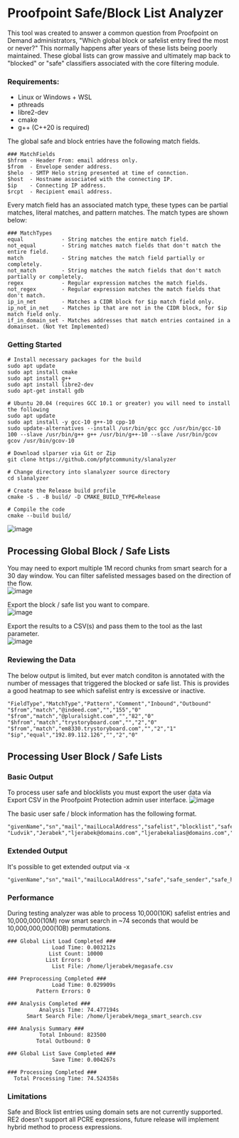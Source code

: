 # Proofpoint Safe/Block List Analyzer

This tool was created to answer a common question from Proofpoint on Demand administrators, "Which global block or
safelist entry fired the most or never?" This normally happens after years of these lists being poorly maintained. These
global lists can grow massive and ultimately map back to "blocked" or "safe" classifiers associated with the core
filtering module.

### Requirements:

* Linux or Windows + WSL
* pthreads
* libre2-dev
* cmake
* g++ (C++20 is required)

The global safe and block entries have the following match fields.

```
### MatchFields
$hfrom - Header From: email address only.  
$from  - Envelope sender address.  
$helo  - SMTP Helo string presented at time of connction.  
$host  - Hostname associated with the connecting IP.  
$ip    - Connecting IP address.  
$rcpt  - Recipient email address.  
```

Every match field has an associated match type, these types can be partial matches, literal matches, and pattern
matches. The match types are shown below:

```
### MatchTypes
equal            - String matches the entire match field.  
not_equal        - String matches match fields that don't match the entire field.  
match            - String matches the match field partially or completely.  
not_match        - String matches the match fields that don't match partially or completely.  
regex            - Regular expression matches the match fields.  
not_regex        - Regular expression matches the match fields that don't match.  
ip_in_net        - Matches a CIDR block for $ip match field only.  
ip_not_in_net    - Matches ip that are not in the CIDR block, for $ip match field only.
if_in_domain_set - Matches addresses that match entries contained in a domainset. (Not Yet Implemented)
```

### Getting Started

```
# Install necessary packages for the build 
sudo apt update
sudo apt install cmake
sudo apt install g++
sudo apt install libre2-dev
sudo apt-get install gdb

# Ubuntu 20.04 (requires GCC 10.1 or greater) you will need to install the following
sudo apt update
sudo apt install -y gcc-10 g++-10 cpp-10
sudo update-alternatives --install /usr/bin/gcc gcc /usr/bin/gcc-10 100 --slave /usr/bin/g++ g++ /usr/bin/g++-10 --slave /usr/bin/gcov gcov /usr/bin/gcov-10

# Download slparser via Git or Zip
git clone https://github.com/pfptcommunity/slanalyzer

# Change directory into slanalyzer source directory
cd slanalyzer

# Create the Release build profile
cmake -S . -B build/ -D CMAKE_BUILD_TYPE=Release

# Compile the code
cmake --build build/
```

![image](https://user-images.githubusercontent.com/83429267/203167782-e05ed53f-288d-4b31-b1ce-b3aaf734a683.png)

## Processing Global Block / Safe Lists 

You may need to export multiple 1M record chunks from smart search for a 30 day window. You can filter safelisted messages based on the direction of the flow.  
![image](https://user-images.githubusercontent.com/83429267/201682040-29d83ebc-3a3d-4231-8768-a3c8f4f9d879.png)

Export the block / safe list you want to compare.  
![image](https://user-images.githubusercontent.com/83429267/202720435-3b27e154-6702-4b11-94d7-559a0f2484f4.png)

Export the results to a CSV(s) and pass them to the tool as the last parameter.  
![image](https://user-images.githubusercontent.com/83429267/203168166-e82e4592-2f97-459c-b7e7-5ab7b0d30531.png)


### Reviewing the Data

The below output is limited, but ever match conditon is annotated with the number of messages that triggered the blocked
or safe list. This is provides a good heatmap to see which safelist entry is excessive or inactive.

```
"FieldType","MatchType","Pattern","Comment","Inbound","Outbound"
"$from","match","@indeed.com","","155","0"
"$from","match","@pluralsight.com","","82","0"
"$hfrom","match","trystoryboard.com","","2","0"
"$from","match","em8330.trystoryboard.com","","2","1"
"$ip","equal","192.89.112.126","","2","0"
```

## Processing User Block / Safe Lists 
### Basic Output
To process user safe and blocklists you must export the user data via Export CSV in the Proofpoint Protection admin user interface.
![image](https://user-images.githubusercontent.com/83429267/203168396-b25b3691-b5c2-47e0-9bec-ae31b7c3e7b1.png)

The basic user safe / block information has the following format.
```
"givenName","sn","mail","mailLocalAddress","safelist","blocklist","safe_list_count","block_list_count"
"Ludvik","Jerabek","ljerabek@domains.com","ljerabekalias@domains.com","block@domain.com;domain2.com;@domain3.com","safe@domain.com","56","2"
```
### Extended Output
It's possible to get extended output via -x
```
"givenName","sn","mail","mailLocalAddress","safe","safe_sender","safe_hfrom","block","block_sender","block_hfrom"
```

### Performance
During testing analyzer was able to process 10,000(10K) safelist entries and 10,000,000(10M) row smart search in ~74 seconds that would be 10,000,000,000(10B)  permutations. 
```
### Global List Load Completed ###
              Load Time: 0.003212s
             List Count: 10000
            List Errors: 0
              List File: /home/ljerabek/megasafe.csv

### Preprocessing Completed ###
              Load Time: 0.029909s
         Pattern Errors: 0

### Analysis Completed ###
          Analysis Time: 74.477194s
      Smart Search File: /home/ljerabek/mega_smart_search.csv

### Analysis Summary ###
          Total Inbound: 823500
         Total Outbound: 0

### Global List Save Completed ###
              Save Time: 0.004267s

### Processing Completed ###
  Total Processing Time: 74.524358s
```

### Limitations

Safe and Block list entries using domain sets are not currently supported.
RE2 doesn't support all PCRE expressions, future release will implement hybrid method to process expressions.
